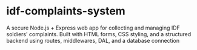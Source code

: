 # idf-complaints-system
A secure Node.js + Express web app for collecting and managing IDF soldiers' complaints. Built with HTML forms, CSS styling, and a structured backend using routes, middlewares, DAL, and a database connection
